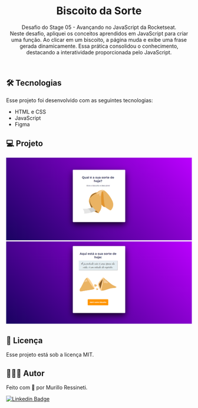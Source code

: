 <h1 align="center">Biscoito da Sorte</h1>

<p align="center">
Desafio do Stage 05 - Avançando no JavaScript da Rocketseat.<br/>
Neste desafio, apliquei os conceitos aprendidos em JavaScript para criar uma função. Ao clicar em um biscoito, a página muda e exibe uma frase gerada dinamicamente. Essa prática consolidou o conhecimento, destacando a interatividade proporcionada pelo JavaScript.
</p>

<br>

## 🛠 Tecnologias

Esse projeto foi desenvolvido com as seguintes tecnologias:

- HTML e CSS
- JavaScript
- Figma

## 💻 Projeto

<img src="assets/screenshot(1).png"/>
<img src="assets/screenshot(2).png.png"/>

## 📝 Licença

Esse projeto está sob a licença MIT.

## 🙋🏻‍♂️ Autor

Feito com 💙 por Murillo Ressineti.

[![Linkedin Badge](https://img.shields.io/badge/-Murillo-blue?style=flat-square&logo=Linkedin&logoColor=white&link=https://www.linkedin.com/in/murilloressineti/)](https://www.linkedin.com/in/murilloressineti/)